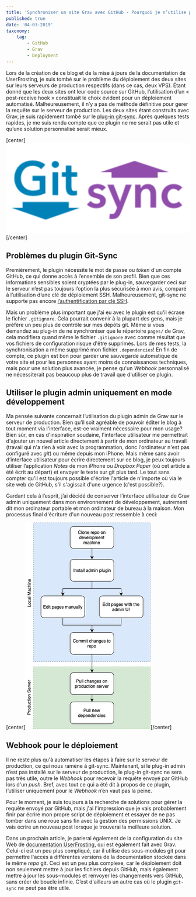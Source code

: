 ```yaml
---
title: 'Synchroniser un site Grav avec GitHub - Pourquoi je n’utilise pas le plugin git-sync'
published: true
date: '04-03-2019'
taxonomy:
    tag:
        - GitHub
        - Grav
        - Deployment
---
```


Lors de la création de ce blog et de la mise à jours de la documentation de UserFrosting, je suis tombé sur le problème du déploiement des deux sites sur leurs serveurs de production respectifs (dans ce cas, deux VPS). Étant donné que les deux sites ont leur code source sur GitHub, l’utilisation d’un « post-receive hook » constituait le choix évident pour un déploiement automatisé. Malheureusement, il n’y a pas de méthode définitive pour gérer la requête sur le serveur de production. Les deux sites étant construits avec Grav, je suis rapidement tombé sur le [plug-in git-sync](https://github.com/trilbymedia/grav-plugin-git-sync). Après quelques tests rapides, je me suis rendu compte que ce plugin ne me serait pas utile et qu’une solution personnalisé serait mieux.

[center]![](01.gitsync-logo.png)[/center]

## Problèmes du plugin Git-Sync

Premièrement, le plugin nécessite le mot de passe ou _token_ d'un compte GitHub, ce qui donne accès à l’ensemble de son profil. Bien que ces informations sensibles soient cryptées par le plug-in, sauvegarder ceci sur le serveur n’est pas toujours l’option la plus sécurisée à mon avis, comparé à l’utilisation d’une clé de déploiement SSH. Malheureusement, git-sync ne supporte pas encore [l’authentification par clé SSH](https://github.com/trilbymedia/grav-plugin-git-sync/issues/110).

Mais un problème plus important que j'ai eu avec le plugin est qu'il écrase le fichier `.gitignore`. Cela pourrait convenir à la plupart des gens, mais je préfère un peu plus de contrôle sur mes dépôts git. Même si vous demandez au plug-in de ne synchroniser que le répertoire `pages/` de Grav, cela modifiera quand même le fichier `.gitignore` avec comme résultat que vos fichiers de configuration risque d'être supprimés. Lors de mes tests, la synchronisation a même supprimé mon fichier `.dependencies`! En fin de compte, ce plugin est bon pour garder une sauvegarde automatique de votre site et pour les personnes ayant moins de connaissances techniques, mais pour une solution plus avancée, je pense qu'un _Webhook_ personnalisé ne nécessiterait pas beaucoup plus de travail que d'utiliser ce plugin.

## Utiliser le plugin admin uniquement en mode développement

Ma pensée suivante concernait l’utilisation du plugin admin de Grav sur le serveur de production. Bien qu’il soit agréable de pouvoir éditer le blog à tout moment via l'interface, est-ce vraiment nécessaire pour mon usage? Bien sûr, en cas d'inspiration soudaine, l'interface utilisateur me permettrait d'ajouter un nouvel article directement à partir de mon ordinateur au travail (travail qui n'a rien à voir avec la programmation, donc l'ordinateur n'est pas configuré avec _git_) ou même depuis mon iPhone. Mais même sans avoir d’interface utilisateur pour écrire directement sur ce blog, je peux toujours utiliser l’application _Notes_ de mon iPhone ou _Dropbox Paper_ (où cet article a été écrit au départ) et envoyer le texte sur git plus tard. Le tout sans compter qu'il est toujours possible d'écrire l'article de n'importe où via le site web de GitHub, s'il s'agissait d'une urgence (c'est possible?).

Gardant cela à l’esprit, j’ai décidé de conserver l’interface utilisateur de Grav admin uniquement dans mon environnement de développement, autrement dit mon ordinateur portable et mon ordinateur de bureau à la maison. Mon processus final d'écriture d'un nouveau post ressemble à ceci:

[center]![](diagram.jpg)[/center]

## Webhook pour le déploiement

Il ne reste plus qu'à automatiser les étapes à faire sur le serveur de production, ce qui nous ramène à git-sync. Maintenant, si le plug-in admin n’est pas installé sur le serveur de production, le plug-in git-sync ne sera pas très utile, outre le _Webhook_ pour recevoir la requête envoyé par GitHub lors d'un _push_. Bref, avec tout ce qui a été dit à propos de ce plugin, l’utiliser uniquement pour le _Webhook_ n’en vaut pas la peine.

Pour le moment, je suis toujours à la recherche de solutions pour gérer la requête envoyé par GitHub, mais j'ai l'impression que je vais probablement finir par écrire mon propre script de déploiement et essayer de ne pas tomber dans une roue sans fin avec la gestion des permissions UNIX. Je vais écrire un nouveau post lorsque je trouverai la meilleure solution.

Dans un prochain article, je parlerai également de la configuration du site Web de [documentation UserFrosting](https://learn.userfrosting.com), qui est également fait avec Grav. Celui-ci est un peu plus compliqué, car il utilise des sous-modules git pour permettre l'accès à différentes versions de la documentation stockée dans le même _repo_ git. Ceci est un peu plus complexe, car le déploiement doit non seulement mettre à jour les fichiers depuis GitHub, mais également mettre à jour les sous-modules et renvoyer les changements vers GitHub, sans créer de boucle infinie. C’est d'ailleurs un autre cas où le plugin `git-sync` ne peut pas être utile.
